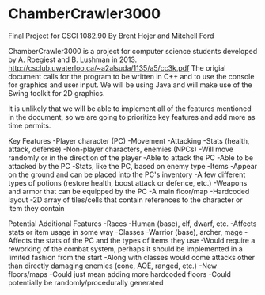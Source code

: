 # ChamberCrawler3000
Final Project for CSCI 1082.90
By Brent Hojer and Mitchell Ford

ChamberCrawler3000 is a project for computer science students developed by A. Roegiest and B. Lushman in 2013.
http://csclub.uwaterloo.ca/~a2alsuda/1135/a5/cc3k.pdf
The origial document calls for the program to be written in C++ and to use the console for graphics and user input.
We will be using Java and will make use of the Swing toolkit for 2D graphics.

It is unlikely that we will be able to implement all of the features mentioned in the document, so we are going to prioritize key features and add more as time permits.

Key Features
-Player character (PC)
	-Movement
	-Attacking
	-Stats (health, attack, defense)
-Non-player characters, enemies (NPCs)
	-Will move randomly or in the direction of the player 
	-Able to attack the PC
	-Able to be attacked by the PC
	-Stats, like the PC, based on enemy type
-Items
	-Appear on the ground and can be placed into the PC's inventory
	-A few different types of potions (restore health,  boost attack or defence, etc.)
	-Weapons and armor that can be equipped by the PC
-A main floor/map
	-Hardcoded layout
	-2D array of tiles/cells that contain references to the character or item they contain

Potential Additional Features
-Races
	-Human (base), elf, dwarf, etc.
	-Affects stats or item usage in some way
-Classes
	-Warrior (base), archer, mage
	-Affects the stats of the PC and the types of items they use
	-Would require a reworking of the combat system, perhaps it should be implemented in a limited fashion from the start
	-Along with classes would come attacks other than directly damaging enemies (cone, AOE, ranged, etc.)
-New floors/maps
	-Could just mean adding more hardcoded floors
	-Could potentially be randomly/procedurally generated
